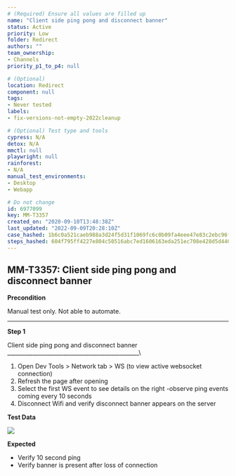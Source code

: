 ```yaml
---
# (Required) Ensure all values are filled up
name: "Client side ping pong and disconnect banner"
status: Active
priority: Low
folder: Redirect
authors: ""
team_ownership: 
- Channels
priority_p1_to_p4: null

# (Optional)
location: Redirect
component: null
tags: 
- Never tested
labels: 
- fix-versions-not-empty-2022cleanup

# (Optional) Test type and tools
cypress: N/A
detox: N/A
mmctl: null
playwright: null
rainforest: 
- N/A
manual_test_environments: 
- Desktop
- Webapp

# Do not change
id: 6977099
key: MM-T3357
created_on: "2020-09-10T13:48:38Z"
last_updated: "2022-09-09T20:28:10Z"
case_hashed: 1b6c0a521caeb988a3d24f5d31f1069fc6c0b09fa4eee47e83c2ebc96f035a9773263087a73f4dca6e8aba21bcddbc19
steps_hashed: 604f795ff4227e804c50516abc7ed1606163eda251ec708e428d5d440550d42d49b84e9dd840cd3fc309b63a78944034
---
```


<!-- (Auto-generated) Based on frontmatter's "key" and "name" -->

## MM-T3357: Client side ping pong and disconnect banner

**Precondition**

Manual test only. Not able to automate.

---

**Step 1**

Client side ping pong and disconnect banner\
\_\_\_\_\_\_\_\_\_\_\_\_\_\_\_\_\_\_\_\_\_\_\_\_\_\_\_\_\_\_\_\_\_\_\_\_\_\_\_\_\_\_\_\_\_\_\_\\

1. Open Dev Tools > Network tab > WS (to view active websocket connection)
2. Refresh the page after opening
3. Select the first WS event to see details on the right -observe ping events coming every 10 seconds
4. Disconnect Wifi and verify disconnect banner appears on the server

**Test Data**

![](https://smartbear-tm4j-prod-us-west-2-attachment-rich-text.s3.us-west-2.amazonaws.com/embedded-f3277290f945470c4add5d21ef3dc7ca7b74388fc7152bfb6b99ae58c66a95a8-1599744025970-Screen+Shot+2020-09-10+at+8.46.48+AM.png)

**Expected**

- Verify 10 second ping
- Verify banner is present after loss of connection
